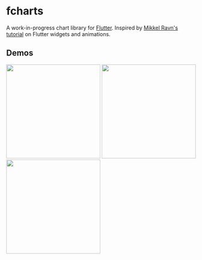 # fcharts

A work-in-progress chart library for [Flutter](https://flutter.io). Inspired by [Mikkel Ravn's tutorial](https://medium.com/flutter-io/zero-to-one-with-flutter-43b13fd7b354) on Flutter widgets and animations.

## Demos

<img src="https://i.imgur.com/ZSVXaJY.gif" width="250"> <img src="https://i.imgur.com/Xggb9p4.gif" width="250"> <img src="https://i.imgur.com/rBq2r8Q.gif" width="250">
